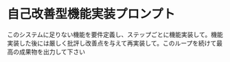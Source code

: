 # 自己改善型機能実装プロンプト
このシステムに足りない機能を要件定義し、ステップごとに機能実装して。機能実装した後には厳しく批評し改善点を与えて再実装して。このループを続けて最高の成果物を出力して下さい
